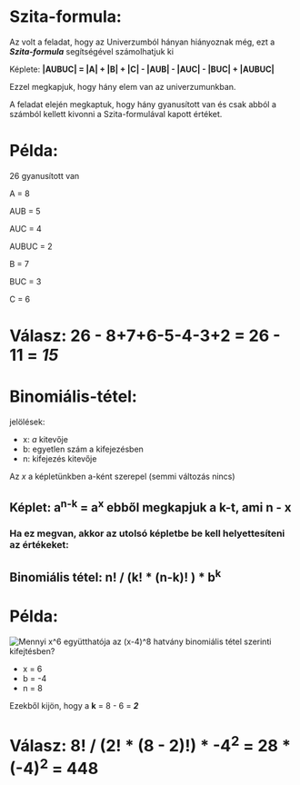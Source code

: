 # Szita-formula:

Az volt a feladat, hogy az Univerzumból hányan hiányoznak még, ezt a **_Szita-formula_** segítségével számolhatjuk ki

Képlete: **|AUBUC| = |A| + |B| + |C| - |AUB| - |AUC| - |BUC| + |AUBUC|**

Ezzel megkapjuk, hogy hány elem van az univerzumunkban.

A feladat elején megkaptuk, hogy hány gyanusított van és csak abból a számból kellett kivonni a Szita-formulával kapott értéket.

# Példa:

26 gyanusított van
<p>A = 8</p>
<p>AUB = 5</p>
<p>AUC = 4</p>
<p>AUBUC = 2</p>
<p>B = 7</p>
<p>BUC = 3</p>
<p>C = 6</p>

# Válasz: 26 - 8+7+6-5-4-3+2 = 26 - 11 = **_15_**

# Binomiális-tétel:

jelölések: 

- x: _a_ kitevője
- b: egyetlen szám a kifejezésben
- n: kifejezés kitevője

Az _x_ a képletünkben a-ként szerepel (semmi változás nincs)

## Képlet: a<sup>n-k</sup> = a<sup>x</sup> ebből megkapjuk a k-t, ami n - x

### Ha ez megvan, akkor az utolsó képletbe be kell helyettesíteni az értékeket:

## Binomiális tétel: n! / (k! * (n-k)! ) * b<sup>k</sup>

# Példa:

![Mennyi x^6 együtthatója az (x-4)^8 hatvány binomiális tétel szerinti kifejtésben?](https://github.com/KGergo02/Dimat-II./blob/f83129fad55b025a972118c78e7a5e6f27704c00/elso_zh/images/binomial.png)

- x = 6
- b = -4
- n = 8

Ezekből kijön, hogy a **k** = 8 - 6 = **_2_**

# Válasz: 8! / (2! * (8 - 2)!) * -4<sup>2</sup> = 28 * (-4)<sup>2</sup> = **448**

